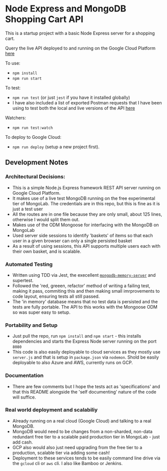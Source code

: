 # Node Express and MongoDB Shopping Cart API

This is a startup project with a basic Node Express server for a shopping cart.

Query the live API deployed to and running on the Google Cloud Platform [here](https://shopping-basket-express-api.appspot.com)

To use:
- `npm install`
- `npm run start`

To test:
- `npm run test` (or just `jest` if you have it installed globally)
- I have also included a list of exported Postman requests that I have been using to test both the local and live versions of the API [here](./__tests__/shopping_cart_api.postman_collection.json)

Watchers:
- `npm run test:watch`

To deploy to Google Cloud:
- `npm run deploy` (setup a new project first). 

## Development Notes

### Architectural Decisions:
- This is a simple Node.js Express framework REST API server running on Google Cloud Platform.
- It makes use of a live test MongoDB running on the free experimental tier of MongoLab. The credentials are in this repo, but this is fine as it is just a test user
- All the routes are in one file because they are only small, about 125 lines, otherwise I would split them out.
- Makes use of the ODM Mongoose for interfacing with the MongoDB on MongoLab
- Used server side sessions to identify 'baskets' of items so that each user in a given browser can only a single persisted basket
- As a result of using sessions, this API supports multiple users each with their own basket, and is scalable.

### Automated Testing
- Written using TDD via Jest, the execellent [`mongodb-memory-server`](https://github.com/nodkz/mongodb-memory-server) and supertest.
- Followed the 'red, greeen, refactor' method of writing a failing test, making it pass, commiting this and then making small imrprovements to code layout, ensuring tests all still passed.
- The 'in memory' database means that no test data is persisted and the tests are fully portable. The API to this works with the Mongoose ODM so was super easy to setup.

### Portability and Setup
- Just pull the repo, run `npm install` and `npm start` - this installs dependencies and starts the Express Node server running on the port `8080`
- This code is also easily deployable to cloud services as they mostly use `server.js` and that is setup in `package.json` via `nodemon`. Shold be easily deployable to also Azure and AWS, currently runs on GCP.

### Documentation
- There are few comments but I hope the tests act as 'specifications' and that this README alongside the 'self documenting' nature of the code will suffice.

### Real world deployment and scalabiliy
- Already running on a real cloud (Google Cloud) and talking to a real MongoDB.
- MongoDB would need to be changes from a non-sharded, non-data redundant free tier to a scalable paid production tier in MongoLab - just add cash.
- GCP also would also just need upgrading from the free tier to a production, scalable tier via adding some cash!
- Deployment to these services tends to be easily command line drive via the `gcloud` cli or `aws` cli. I also like Bamboo or Jenkins.
